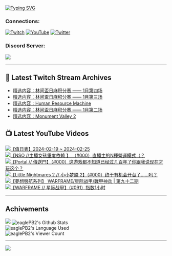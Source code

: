 <!--### Hello people, I'm EaglePB2 - The one who building something for fun 👋
Thank you for standby for this profile.   
The purpose of this profile is coming soon.   
You may come back later, as you wish if this readme.md is updated.   -->

<a href="https://git.io/typing-svg"><img src="https://readme-typing-svg.herokuapp.com?font=Fira+Code&duration=1000&pause=5000&vCenter=true&random=false&width=500&lines=%F0%9F%91%8B+Hello+Everyone%2C+I'm+EaglePB2.;%F0%9F%99%87+Thank+you+for+stopping+by+my+profile.+;%F0%9F%94%AD+%3D%3D%3D%3D+%F0%9F%94%AD;%F0%9F%91%8B+%E4%BD%A0%E5%A5%BD%EF%BC%8C%E6%AD%A1%E8%BF%8E%E4%BE%86%E5%88%B0%E6%88%91%E7%9A%84%E4%BB%A3%E7%A2%BC%E5%BA%AB%E3%80%82;%F0%9F%99%87+%E6%84%9F%E8%AC%9D%E5%89%8D%E4%BE%86%E5%8F%83%E8%A7%80%E5%B0%8F%E5%B1%8B+owo~" alt="Typing SVG" /></a>

### Connections:

[![Twitch](https://img.shields.io/badge/Twitch-9347FF?style=flat-square&logo=twitch&logoColor=white)](https://www.twitch.tv/eaglepb2)
[![YouTube](https://img.shields.io/badge/YouTube-%23FF0000.svg?style=flat-square&logo=YouTube&logoColor=white)](https://www.youtube.com/eaglepb2)
[![Twitter](https://img.shields.io/badge/Twitter-%231DA1F2.svg?style=flat-square&logo=Twitter&logoColor=white)](https://twitter.com/eaglepb2)

### Discord Server:

[![](https://invidget.switchblade.xyz/qKrub9b?theme=dark&language=ch)](https://discord.gg/qKrub9b)

---

## 👾 Latest Twitch Stream Archives
<!-- TWITCH:START -->
- [精选内容：林间盃日麻积分赛 —— 1月第四场](https://www.twitch.tv/videos/2049140261)
- [精选内容：林间盃日麻积分赛 —— 1月第三场](https://www.twitch.tv/videos/2043840465)
- [精选内容：Human Resource Machine](https://www.twitch.tv/videos/2039211634)
- [精选内容：林间盃日麻积分赛 —— 1月第二场](https://www.twitch.tv/videos/2028353476)
- [精选内容：Monument Valley 2](https://www.twitch.tv/videos/2023564979)
<!-- TWITCH:END -->



## 📺 Latest YouTube Videos
<!-- YOUTUBE:START -->
<!-- YOUTUBE:END -->

<!-- BEGIN YOUTUBE-CARDS -->
<a href="https://www.youtube.com/watch?v=kwF9XJfTFpI">
  <picture>
    <source media="(prefers-color-scheme: dark)" srcset="https://ytcards.demolab.com/?id=kwF9XJfTFpI&title=%E3%80%90%E5%80%BC%E6%97%A5%E8%A1%A8%E3%80%912024-02-19+~+2024-02-25&lang=zh&timestamp=1708093563&background_color=%230d1117&title_color=%23ffffff&stats_color=%23dedede&max_title_lines=1&width=250&border_radius=5&duration=0">
    <img src="https://ytcards.demolab.com/?id=kwF9XJfTFpI&title=%E3%80%90%E5%80%BC%E6%97%A5%E8%A1%A8%E3%80%912024-02-19+~+2024-02-25&lang=zh&timestamp=1708093563&background_color=%23ffffff&title_color=%2324292f&stats_color=%2357606a&max_title_lines=1&width=250&border_radius=5&duration=0" alt="【值日表】2024-02-19 ~ 2024-02-25" title="【值日表】2024-02-19 ~ 2024-02-25">
  </picture>
</a>
<a href="https://www.youtube.com/watch?v=nEQFYXo-1xw">
  <picture>
    <source media="(prefers-color-scheme: dark)" srcset="https://ytcards.demolab.com/?id=nEQFYXo-1xw&title=%E3%80%90NSO+%2F%2F%E4%B8%BB%E6%92%AD%E5%A5%B3%E5%AD%A9%E9%87%8D%E5%BA%A6%E4%BE%9D%E8%B5%96+%E3%80%91+%EF%BC%88%23000%EF%BC%89%E7%9B%B4%E6%92%AD%E4%B8%BB%E7%9A%84N%E7%A8%AE%E7%87%9F%E9%81%8B%E6%A8%A1%E5%BC%8F%EF%BC%88%EF%BC%9F&lang=zh&timestamp=1706759635&background_color=%230d1117&title_color=%23ffffff&stats_color=%23dedede&max_title_lines=1&width=250&border_radius=5&duration=14400">
    <img src="https://ytcards.demolab.com/?id=nEQFYXo-1xw&title=%E3%80%90NSO+%2F%2F%E4%B8%BB%E6%92%AD%E5%A5%B3%E5%AD%A9%E9%87%8D%E5%BA%A6%E4%BE%9D%E8%B5%96+%E3%80%91+%EF%BC%88%23000%EF%BC%89%E7%9B%B4%E6%92%AD%E4%B8%BB%E7%9A%84N%E7%A8%AE%E7%87%9F%E9%81%8B%E6%A8%A1%E5%BC%8F%EF%BC%88%EF%BC%9F&lang=zh&timestamp=1706759635&background_color=%23ffffff&title_color=%2324292f&stats_color=%2357606a&max_title_lines=1&width=250&border_radius=5&duration=14400" alt="【NSO //主播女孩重度依赖 】 （#000）直播主的N種營運模式（？" title="【NSO //主播女孩重度依赖 】 （#000）直播主的N種營運模式（？">
  </picture>
</a>
<a href="https://www.youtube.com/watch?v=evhJlfZXx3Q">
  <picture>
    <source media="(prefers-color-scheme: dark)" srcset="https://ytcards.demolab.com/?id=evhJlfZXx3Q&title=%E3%80%90Portal+%2F%2F+%E5%82%B3%E9%80%81%E9%96%80%E3%80%91%EF%BC%88%23000%EF%BC%89%E8%BF%99%E6%B8%B8%E6%88%8F%E9%83%BD%E4%B8%8D%E7%9F%A5%E9%81%93%E5%B7%B2%E7%BB%8F%E8%BF%87%E5%87%A0%E7%99%BE%E5%B9%B4%E4%BA%86%E4%BD%A0%E8%B7%9F%E6%88%91%E8%AF%B4%E7%8E%B0%E5%9C%A8%E6%89%8D%E7%8E%A9%E8%BF%99%E4%B8%AA%EF%BC%9F&lang=zh&timestamp=1706689026&background_color=%230d1117&title_color=%23ffffff&stats_color=%23dedede&max_title_lines=1&width=250&border_radius=5&duration=9715">
    <img src="https://ytcards.demolab.com/?id=evhJlfZXx3Q&title=%E3%80%90Portal+%2F%2F+%E5%82%B3%E9%80%81%E9%96%80%E3%80%91%EF%BC%88%23000%EF%BC%89%E8%BF%99%E6%B8%B8%E6%88%8F%E9%83%BD%E4%B8%8D%E7%9F%A5%E9%81%93%E5%B7%B2%E7%BB%8F%E8%BF%87%E5%87%A0%E7%99%BE%E5%B9%B4%E4%BA%86%E4%BD%A0%E8%B7%9F%E6%88%91%E8%AF%B4%E7%8E%B0%E5%9C%A8%E6%89%8D%E7%8E%A9%E8%BF%99%E4%B8%AA%EF%BC%9F&lang=zh&timestamp=1706689026&background_color=%23ffffff&title_color=%2324292f&stats_color=%2357606a&max_title_lines=1&width=250&border_radius=5&duration=9715" alt="【Portal // 傳送門】（#000）这游戏都不知道已经过几百年了你跟我说现在才玩这个？" title="【Portal // 傳送門】（#000）这游戏都不知道已经过几百年了你跟我说现在才玩这个？">
  </picture>
</a>
<a href="https://www.youtube.com/watch?v=XumjVrkGH-Y">
  <picture>
    <source media="(prefers-color-scheme: dark)" srcset="https://ytcards.demolab.com/?id=XumjVrkGH-Y&title=%E3%80%90Little+Nightmares+2+%2F%2F+%E5%B0%8F%E5%B0%8F%E6%A2%A6%E9%AD%87+2%E3%80%91%EF%BC%88%23000%EF%BC%89%E7%BB%88%E4%BA%8E%E6%9C%89%E6%9C%BA%E4%BC%9A%E5%BC%80%E5%8F%B0%E4%BA%86%E2%80%A6%E2%80%A6%E5%90%97%EF%BC%9F&lang=zh&timestamp=1706598064&background_color=%230d1117&title_color=%23ffffff&stats_color=%23dedede&max_title_lines=1&width=250&border_radius=5&duration=18981">
    <img src="https://ytcards.demolab.com/?id=XumjVrkGH-Y&title=%E3%80%90Little+Nightmares+2+%2F%2F+%E5%B0%8F%E5%B0%8F%E6%A2%A6%E9%AD%87+2%E3%80%91%EF%BC%88%23000%EF%BC%89%E7%BB%88%E4%BA%8E%E6%9C%89%E6%9C%BA%E4%BC%9A%E5%BC%80%E5%8F%B0%E4%BA%86%E2%80%A6%E2%80%A6%E5%90%97%EF%BC%9F&lang=zh&timestamp=1706598064&background_color=%23ffffff&title_color=%2324292f&stats_color=%2357606a&max_title_lines=1&width=250&border_radius=5&duration=18981" alt="【Little Nightmares 2 // 小小梦魇 2】（#000）终于有机会开台了……吗？" title="【Little Nightmares 2 // 小小梦魇 2】（#000）终于有机会开台了……吗？">
  </picture>
</a>
<a href="https://www.youtube.com/watch?v=jWeV1_sm00I">
  <picture>
    <source media="(prefers-color-scheme: dark)" srcset="https://ytcards.demolab.com/?id=jWeV1_sm00I&title=%E3%80%90%E5%A4%A2%E6%83%B3%E5%95%93%E8%88%AA%E7%B3%BB%E5%88%97%E3%80%91+WARFRAME%2F%E6%98%9F%E9%99%85%E6%88%98%E7%94%B2%2F%E6%88%B0%E7%94%B2%E7%A5%9E%E5%85%B5+%7C+%E7%AC%AC%E4%B9%9D%E5%8D%81%E4%BA%8C%E6%9C%9F&lang=zh&timestamp=1706502971&background_color=%230d1117&title_color=%23ffffff&stats_color=%23dedede&max_title_lines=1&width=250&border_radius=5&duration=10997">
    <img src="https://ytcards.demolab.com/?id=jWeV1_sm00I&title=%E3%80%90%E5%A4%A2%E6%83%B3%E5%95%93%E8%88%AA%E7%B3%BB%E5%88%97%E3%80%91+WARFRAME%2F%E6%98%9F%E9%99%85%E6%88%98%E7%94%B2%2F%E6%88%B0%E7%94%B2%E7%A5%9E%E5%85%B5+%7C+%E7%AC%AC%E4%B9%9D%E5%8D%81%E4%BA%8C%E6%9C%9F&lang=zh&timestamp=1706502971&background_color=%23ffffff&title_color=%2324292f&stats_color=%2357606a&max_title_lines=1&width=250&border_radius=5&duration=10997" alt="【夢想啓航系列】 WARFRAME/星际战甲/戰甲神兵 | 第九十二期" title="【夢想啓航系列】 WARFRAME/星际战甲/戰甲神兵 | 第九十二期">
  </picture>
</a>
<a href="https://www.youtube.com/watch?v=JDuvqE5BJSA">
  <picture>
    <source media="(prefers-color-scheme: dark)" srcset="https://ytcards.demolab.com/?id=JDuvqE5BJSA&title=%E3%80%90WARFRAME+%2F%2F+%E6%98%9F%E9%99%85%E6%88%98%E7%94%B2%E3%80%91%EF%BC%88%23091%EF%BC%89%E6%8C%87%E6%95%B01%E5%B0%8F%E6%97%B6&lang=zh&timestamp=1706418008&background_color=%230d1117&title_color=%23ffffff&stats_color=%23dedede&max_title_lines=1&width=250&border_radius=5&duration=14349">
    <img src="https://ytcards.demolab.com/?id=JDuvqE5BJSA&title=%E3%80%90WARFRAME+%2F%2F+%E6%98%9F%E9%99%85%E6%88%98%E7%94%B2%E3%80%91%EF%BC%88%23091%EF%BC%89%E6%8C%87%E6%95%B01%E5%B0%8F%E6%97%B6&lang=zh&timestamp=1706418008&background_color=%23ffffff&title_color=%2324292f&stats_color=%2357606a&max_title_lines=1&width=250&border_radius=5&duration=14349" alt="【WARFRAME // 星际战甲】（#091）指数1小时" title="【WARFRAME // 星际战甲】（#091）指数1小时">
  </picture>
</a>
<!-- END YOUTUBE-CARDS -->

---

## Achivements
[![](https://github-profile-trophy.vercel.app/?username=eaglepb2&theme=monokai&no-bg=true&&title=Repositories,Issues,Commit,MultiLanguage)](https://github.com/anuraghazra/github-readme-stats)
<img align="center" alt="eaglePB2's Github Stats" src="https://github-readme-stats.vercel.app/api?username=eaglePB2&show_icons=true&hide_border=true&theme=merko" />
<br>
<img align="center" alt="eaglePB2's Language Used" src="https://github-readme-stats.vercel.app/api/top-langs/?username=eaglePB2&show_icons=true&hide_border=true&theme=merko&layout=compact&langs_count=8" />
<br>
<img align="center" alt="eaglePB2's Viewer Count" src="https://visitcount.itsvg.in/api?id=eaglepb2&label=Profile%20Views&color=3&icon=5&pretty=true" />

<hr>

<!-- RANDOMQUOTE:START -->
![](https://quotes-github-readme.vercel.app/api?type=horizontal&theme=merko)
<!-- RANDOMQUOTE:END -->


<!--
       _____   _   _   _____       _____   _   _   ____   
      |_   _| | | | | |  ___|     |  ___| | \ | | |  _  \  
        | |   | |_| | | |___      | |___  |  \| | | | | | 
        | |   |  _  | |  ___|     |  ___| |     | | | | | 
        | |   | | | | | |___      | |___  | |\  | | |_| | 
        |_|   |_| |_| |_____|     |_____| |_| \_| |____ / 
      
-->
